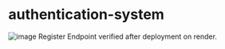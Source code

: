 # authentication-system

![image](https://github.com/ashishmaurya1109/authentication-system/assets/90845953/2e553e7b-1087-4970-85ce-c6f21b3e373d)
Register Endpoint verified after deployment on render.
